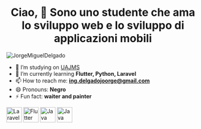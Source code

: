 ### <h1><center><b>Ciao, 👋 Sono uno studente che ama lo sviluppo web e lo sviluppo di applicazioni mobili</b></center></h1>


<p align="left"> <img src="https://komarev.com/ghpvc/?username=JorgeMiguelDelgado" alt="JorgeMiguelDelgado" /> </p>


- 🔭 I’m studying on [UAJMS](http://www.uajms.edu.bo)
- 🌱 I’m currently learning **Flutter, Python, Laravel**
- 📫 How to reach me: **ing.delgadojoorge@gmail.com**
- 😄 Pronouns: **Negro**
- ⚡ Fun fact: **waiter and painter**

<p align="left"><img href="https://raw.githubusercontent.com/devicons/devicon/master/icons/laravel/laravel-plain-wordmark.svg" alt="Laravel" width="40" height="40"/>
  <img href="https://raw.githubusercontent.com/devicons/devicon/master/icons/flutter/flutter-original.svg" alt="Flutter" width="40" height="40"/>
  <img href="https://raw.githubusercontent.com/devicons/devicon/master/icons/java/java-original-wordmark.svg" alt="Java" width="40" height="40"/>
   <img href="https://raw.githubusercontent.com/devicons/devicon/master/icons/python/python-original.svg" alt="Java" width="40" height="40"/>
  
  
  

  </p>
